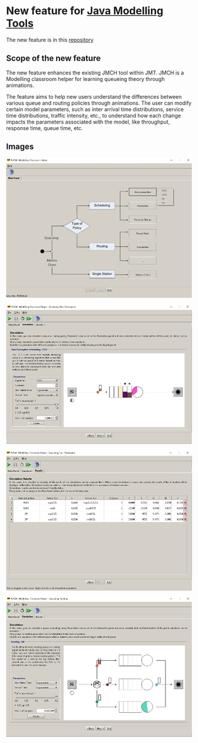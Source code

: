 # New feature for [Java Modelling Tools](https://jmt.sourceforge.net/)

The new feature is in this [repository](https://github.com/loretor/JMTNewVersion/tree/main/src/main/java/jmt/jmch)

## Scope of the new feature
The new feature enhances the existing JMCH tool within JMT. JMCH is a Modelling classroom helper for learning queueing theory through animations.

The feature aims to help new users understand the differences between various queue and routing policies through animations. 
The user can modify certain model parameters, such as inter arrival time distributions, service time distributions, traffic intensity, etc., to understand how each change impacts the parameters associated with the model, like throughput, response time, queue time, etc.

## Images
<p align="center">
  <img src="https://github.com/loretor/JMT/blob/main/Images/Home.jpg" />
</p>

<p align="center">
  <img src="https://github.com/loretor/JMT/blob/main/Images/FCFSpng.png" />
</p>

<p align="center">
  <img src="https://github.com/loretor/JMT/blob/main/Images/Results.png" />
</p>

<p align="center">
  <img src="https://github.com/loretor/JMT/blob/main/Images/RR.png" />
</p>
